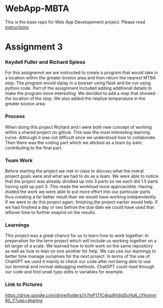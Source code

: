 # WebApp-MBTA
 This is the base repo for Web App Developement project. Please read [instructions](instructions.md). 

# Assignment 3
### Keydell Fuller and Richard Spiess

For this assignemnt we are instructed to create a program that would take in a location within the greater boston area and then return the nearest MTBA stop. The program would siplay in a bowser using flask and be run using python code. Part of the assignment included adding additional details to make the program more interesting. We decided to add a map that showed the location of the stop. We also added the relative temperature in the greater boston area. 

### Process
When doing this project Richard and I were both new concept of working within a shared project on github. This was the most interesting learning curve. Although it was not difficult once we understood how to collaborate. Then there was the coding part which we attcked as a team by eahc contributing to the final part.

### Team Work 
Before starting the project we met in class to discuss what the overal project goals were and what we had to do as a team. We were able to notice that the project was already dividied up into 3 parts so we each did 1.5 parts having split up part 3. This made the workload more approachble. Having dvided the work we were able to put more effort into our particular parts thus creating a far better result than we would have working independently. If we were to do this project again, finishing the project earlier would help. If we had finsihed a day or two befroe the due date we could have used that leftover time to further exapnd on the results. 

### Learnings 
This project was a great chance for us to learn how to work together. In preperation for the term project which will include us working together on a bit larger of a scale. We learned how to both work on the same repository as well as how to lean on one another for help. We can use our learnings to better time manage ourselves for the next project. In terms of the use of ChatGPT we used it mainly to check our code after not being able to use our terminal and normal debugging methods. ChatGPT could read through our code and find small typo edits in variables for example. 

### Link to Pictures 
https://drive.google.com/drive/folders/1r7mP171C4np8VdjgScHp6_cYhymm60_Y?usp=sharing
